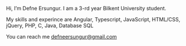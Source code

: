    Hi, I’m Defne Ersungur. I am a 3-rd year Bilkent University student. 
   
   My skills and experince are Angular, Typescript, JavaScript, HTML/CSS, jQuery, PHP, C, Java, Database SQL
   
   You can reach me defneersungur@gmail.com


